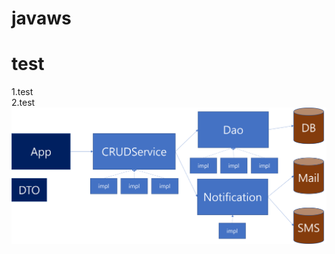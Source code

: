 # javaws   
# test   
1.test   
2.test   
![2-1_title](https://github.com/leejeani/javaws/blob/main/ws0306/0309.png)
